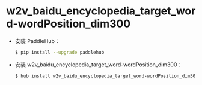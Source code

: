 # w2v_baidu_encyclopedia_target_word-wordPosition_dim300
* 安装 PaddleHub：

    ```bash
    $ pip install --upgrade paddlehub
    ```

* 安装 w2v_baidu_encyclopedia_target_word-wordPosition_dim300：

    ```bash
    $ hub install w2v_baidu_encyclopedia_target_word-wordPosition_dim300
    ```
